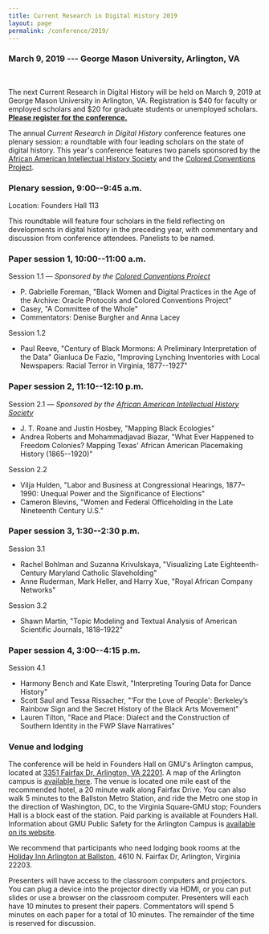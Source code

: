 ```yaml
---
title: Current Research in Digital History 2019
layout: page
permalink: /conference/2019/
---
```


### March 9, 2019 --- George Mason University, Arlington, VA

<br>

The next Current Research in Digital History will be held on March 9, 2019 at George Mason University in Arlington, VA. Registration is $40 for faculty or employed scholars and $20 for graduate students or unemployed scholars. **[Please register for the conference.](https://secure.touchnet.com/C20788_ustores/web/store_main.jsp?STOREID=23&SINGLESTORE=true)**

The annual *Current Research in Digital History* conference features one plenary session: a roundtable with four leading scholars on the state of digital history. This year's conference features two panels sponsored by the [African American Intellectual History Society](https://www.aaihs.org/) and the [Colored Conventions Project](http://coloredconventions.org/). 

### Plenary session, 9:00--9:45 a.m.

Location: Founders Hall 113

This roundtable will feature four scholars in the field reflecting on
developments in digital history in the preceding year, with commentary
and discussion from conference attendees. Panelists to be named.

### Paper session 1, 10:00--11:00 a.m.

Session 1.1 — *Sponsored by the [Colored Conventions Project](http://coloredconventions.org)*

- P. Gabrielle Foreman, "Black Women and Digital Practices in the Age of the Archive: Oracle Protocols and Colored Conventions Project"
- Casey, "A Committee of the Whole"
- Commentators: Denise Burgher and Anna Lacey

Session 1.2 

- Paul Reeve, "Century of Black Mormons: A Preliminary Interpretation of the Data"
Gianluca De Fazio, "Improving Lynching Inventories with Local Newspapers: Racial Terror in Virginia, 1877--1927"

### Paper session 2, 11:10--12:10 p.m.

Session 2.1 — *Sponsored by the [African American Intellectual History Society](https://www.aaihs.org/)*

- J. T. Roane and Justin Hosbey, "Mapping Black Ecologies"
- Andrea Roberts and Mohammadjavad Biazar, "What Ever Happened to Freedom Colonies? Mapping Texas' African American Placemaking History
(1865--1920)"

Session 2.2 

- Vilja Hulden, "Labor and Business at Congressional Hearings, 1877–1990: Unequal Power and the Significance of Elections"
- Cameron Blevins, "Women and Federal Officeholding in the Late Nineteenth Century U.S."


### Paper session 3, 1:30--2:30 p.m.

Session 3.1 

- Rachel Bohlman and Suzanna Krivulskaya, "Visualizing Late Eighteenth-Century Maryland Catholic Slaveholding"
- Anne Ruderman, Mark Heller, and Harry Xue, "Royal African Company Networks" 

Session 3.2 

- Shawn Martin, "Topic Modeling and Textual Analysis of American Scientific Journals, 1818–1922"

### Paper session 4, 3:00--4:15 p.m.

Session 4.1

- Harmony Bench and Kate Elswit, "Interpreting Touring Data for Dance History"
- Scott Saul and Tessa Rissacher, "'For the Love of People': Berkeley’s Rainbow Sign and the Secret History of the Black Arts Movement"
- Lauren Tilton, "Race and Place: Dialect and the Construction of Southern Identity in the FWP Slave Narratives"

### Venue and lodging

The conference will be held in Founders Hall on GMU's Arlington campus, located at [3351 Fairfax Dr, Arlington, VA 22201](https://www.google.com/maps/place/Founders+Hall,+3351+Fairfax+Dr,+Arlington,+VA+22201/@38.8850248,-77.1033028,17z/data=!4m13!1m7!3m6!1s0x89b7b682f352c1c9:0x3d2c0ecf1f67e06f!2sFounders+Hall,+3351+Fairfax+Dr,+Arlington,+VA+22201!3b1!8m2!3d38.8851773!4d-77.1012314!3m4!1s0x89b7b682f352c1c9:0x3d2c0ecf1f67e06f!8m2!3d38.8851773!4d-77.1012314). A map of the Arlington campus is [available here](http://www.gmu.edu/resources/welcome/ArlingtonMap2017.pdf). The venue is located one mile east of the recommended hotel, a 20 minute walk along Fairfax Drive. You can also walk 5 minutes to the Ballston Metro Station, and ride the Metro one stop in the direction of Washington, DC, to the Virginia Square-GMU stop; Founders Hall is a block east of the station. Paid parking is available at Founders Hall. Information about GMU Public Safety for the Arlington Campus is [available on its website](https://arlington.gmu.edu/student-resources/police-and-public-safety/). 

We recommend that participants who need lodging book rooms at the [Holiday Inn Arlington at Ballston](http://www.ihg.com/holidayinn/hotels/us/en/arlington/wasfx/hoteldetail), 4610 N. Fairfax Dr, Arlington, Virginia 22203.

Presenters will have access to the classroom computers and projectors. You can plug a device into the projector directly via HDMI, or you can put slides or use a browser on the classroom computer. Presenters will each have 10 minutes to present their papers. Commentators will spend 5 minutes on each paper for a total of 10 minutes. The remainder of the time is reserved for discussion.
